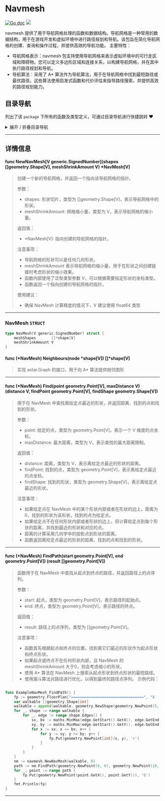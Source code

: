 # Navmesh

[![Go doc](https://img.shields.io/badge/go.dev-reference-brightgreen?logo=go&logoColor=white&style=flat)](https://pkg.go.dev/github.com/kercylan98/minotaur)
![](https://img.shields.io/badge/Email-kercylan@gmail.com-green.svg?style=flat)

navmesh 提供了用于导航网格处理的函数和数据结构。导航网格是一种常用的数据结构，用于在游戏开发和虚拟环境中进行路径规划和导航。该包旨在简化导航网格的创建、查询和操作过程，并提供高效的导航功能。
主要特性：
  - 导航网格表示：navmesh 包支持使用导航网格来表示虚拟环境中的可行走区域和障碍物。您可以定义多边形区域和连接关系，以构建导航网格，并在其中执行路径规划和导航。
  - 导航算法：采用了 A* 算法作为导航算法，用于在导航网格中找到最短路径或最优路径。这些算法使用启发式函数和代价评估来指导路径搜索，并提供高效的路径规划能力。


## 目录导航
列出了该 `package` 下所有的函数及类型定义，可通过目录导航进行快捷跳转 ❤️
<details>
<summary>展开 / 折叠目录导航</summary>


> 包级函数定义

|函数名称|描述
|:--|:--
|[NewNavMesh](#NewNavMesh)|创建一个新的导航网格，并返回一个指向该导航网格的指针。


> 类型定义

|类型|名称|描述
|:--|:--|:--
|`STRUCT`|[NavMesh](#struct_NavMesh)|暂无描述...

</details>


***
## 详情信息
#### func NewNavMesh\[V generic.SignedNumber\](shapes []geometry.Shape[V], meshShrinkAmount V) *NavMesh[V]
<span id="NewNavMesh"></span>
> 创建一个新的导航网格，并返回一个指向该导航网格的指针。
> 
> 参数：
>   - shapes: 形状切片，类型为 []geometry.Shape[V]，表示导航网格中的形状。
>   - meshShrinkAmount: 网格缩小量，类型为 V，表示导航网格的缩小量。
> 
> 返回值：
>   - *NavMesh[V]: 指向创建的导航网格的指针。
> 
> 注意事项：
>   - 导航网格的形状可以是任何几何形状。
>   - meshShrinkAmount 表示导航网格的缩小量，用于在形状之间创建链接时考虑形状的缩小效果。
>   - 函数内部使用了泛型类型参数 V，可以根据需要指定形状的坐标类型。
>   - 函数返回一个指向创建的导航网格的指针。
> 
> 使用建议：
>   - 确保 NavMesh 计算精度的情况下，V 建议使用 float64 类型

***
<span id="struct_NavMesh"></span>
### NavMesh `STRUCT`

```go
type NavMesh[V generic.SignedNumber] struct {
	meshShapes       []*shape[V]
	meshShrinkAmount V
}
```
#### func (*NavMesh) Neighbours(node *shape[V])  []*shape[V]
> 实现 astar.Graph 的接口，用于向 A* 算法提供相邻图形
***
#### func (*NavMesh) Find(point geometry.Point[V], maxDistance V) (distance V, findPoint geometry.Point[V], findShape geometry.Shape[V])
> 用于在 NavMesh 中查找离给定点最近的形状，并返回距离、找到的点和找到的形状。
> 
> 参数：
>   - point: 给定的点，类型为 geometry.Point[V]，表示一个 V 维度的点坐标。
>   - maxDistance: 最大距离，类型为 V，表示查找的最大距离限制。
> 
> 返回值：
>   - distance: 距离，类型为 V，表示离给定点最近的形状的距离。
>   - findPoint: 找到的点，类型为 geometry.Point[V]，表示离给定点最近的点坐标。
>   - findShape: 找到的形状，类型为 geometry.Shape[V]，表示离给定点最近的形状。
> 
> 注意事项：
>   - 如果给定点在 NavMesh 中的某个形状内部或者在形状的边上，距离为 0，找到的形状为该形状，找到的点为给定点。
>   - 如果给定点不在任何形状内部或者形状的边上，将计算给定点到每个形状的距离，并找到最近的形状和对应的点。
>   - 距离的计算采用几何学中的投影点到形状的距离。
>   - 函数返回离给定点最近的形状的距离、找到的点和找到的形状。
***
#### func (*NavMesh) FindPath(start geometry.Point[V], end geometry.Point[V]) (result []geometry.Point[V])
> 函数用于在 NavMesh 中查找从起点到终点的路径，并返回路径上的点序列。
> 
> 参数：
>   - start: 起点，类型为 geometry.Point[V]，表示路径的起始点。
>   - end: 终点，类型为 geometry.Point[V]，表示路径的终点。
> 
> 返回值：
>   - result: 路径上的点序列，类型为 []geometry.Point[V]。
> 
> 注意事项：
>   - 函数首先根据起点和终点的位置，找到离它们最近的形状作为起点形状和终点形状。
>   - 如果起点或终点不在任何形状内部，且 NavMesh 的 meshShrinkAmount 大于0，则会考虑缩小的形状。
>   - 使用 A* 算法在 NavMesh 上搜索从起点形状到终点形状的最短路径。
>   - 使用漏斗算法对路径进行优化，以得到最终的路径点序列。
示例代码：
```go

func ExampleNavMesh_FindPath() {
	fp := geometry.FloorPlan{"=================================", "X                               X", "X                               X", "X                               X", "X                               X", "X                               X", "X                               X", "X                               X", "X                               X", "X                               X", "X                               X", "X                               X", "X                               X", "X                               X", "X                               X", "X                               X", "X                               X", "X                               X", "X                               X", "X                               X", "X                               X", "X                               X", "X                               X", "X                               X", "X                               X", "X                               X", "X                               X", "X                               X", "================================="}
	var walkable []geometry.Shape[int]
	walkable = append(walkable, geometry.NewShape(geometry.NewPoint(5, 5), geometry.NewPoint(15, 5), geometry.NewPoint(15, 15), geometry.NewPoint(5, 15)), geometry.NewShape(geometry.NewPoint(15, 5), geometry.NewPoint(25, 5), geometry.NewPoint(25, 15), geometry.NewPoint(15, 15)), geometry.NewShape(geometry.NewPoint(15, 15), geometry.NewPoint(25, 15), geometry.NewPoint(25, 25), geometry.NewPoint(15, 25)))
	for _, shape := range walkable {
		for _, edge := range shape.Edges() {
			sx, bx := maths.MinMax(edge.GetStart().GetX(), edge.GetEnd().GetX())
			sy, by := maths.MinMax(edge.GetStart().GetY(), edge.GetEnd().GetY())
			for x := sx; x <= bx; x++ {
				for y := sy; y <= by; y++ {
					fp.Put(geometry.NewPoint[int](x, y), '+')
				}
			}
		}
	}
	nm := navmesh.NewNavMesh(walkable, 0)
	path := nm.FindPath(geometry.NewPoint(6, 6), geometry.NewPoint(18, 24))
	for _, point := range path {
		fp.Put(geometry.NewPoint(point.GetX(), point.GetY()), 'G')
	}
	fmt.Println(fp)
}

```

***
